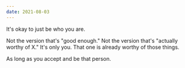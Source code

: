 ```yaml
---
date: 2021-08-03
---
```


It's okay to just be who you are.

Not the version that's "good enough." Not the version that's "actually worthy of X." It's only you. That one is already worthy of those things.

As long as you accept and be that person.

